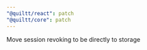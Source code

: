 ```yaml
---
"@quiltt/react": patch
"@quiltt/core": patch
---
```


Move session revoking to be directly to storage
